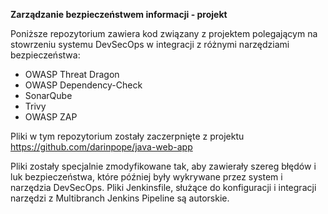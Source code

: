 **Zarządzanie bezpieczeństwem informacji - projekt**

Poniższe repozytorium zawiera kod związany z projektem polegającym na stowrzeniu systemu DevSecOps w integracji z różnymi narzędziami bezpieczeństwa:
- OWASP Threat Dragon
- OWASP Dependency-Check
- SonarQube
- Trivy
- OWASP ZAP

Pliki w tym repozytorium zostały zaczerpnięte z projektu https://github.com/darinpope/java-web-app

Pliki zostały specjalnie zmodyfikowane tak, aby zawierały szereg błędów i luk bezpieczeństwa, które później były wykrywane przez system i narzędzia DevSecOps. Pliki Jenkinsfile, służące do konfiguracji i integracji narzędzi z Multibranch Jenkins Pipeline są autorskie.
